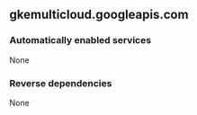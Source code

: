 ## gkemulticloud.googleapis.com

### Automatically enabled services

None

### Reverse dependencies

None
